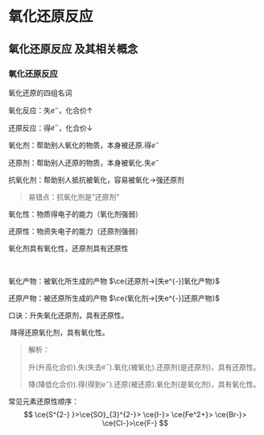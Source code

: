 # 氧化还原反应

## 氧化还原反应 及其相关概念

### 氧化还原反应

氧化还原的四组名词

氧化反应：失$e^{-}$，化合价↑

还原反应：得$e^{-}$，化合价↓

 

氧化剂：帮助别人氧化的物质，本身被还原.得$e^{-}$

还原剂：帮助别人还原的物质，本身被氧化.失$e^{-}$

抗氧化剂：帮助别人抵抗被氧化，容易被氧化→强还原剂

> 易错点：抗氧化剂是”还原剂”



氧化性：物质得电子的能力（氧化剂强弱）

还原性：物资失电子的能力（还原剂强弱）

氧化剂具有氧化性，还原剂具有还原性

​                      

氧化产物：被氧化所生成的产物 $\ce{还原剂->[失e^{-}]氧化产物}$

还原产物：被还原所生成的产物    $\ce{氧化剂->[失e^{-}]还原产物}$



口诀：升失氧化还原剂，具有还原性。

​		降得还原氧化剂，具有氧化性。

> 解析：
>
> 升(升高化合价).失(失去$e^{-}$).氧化(被氧化).还原剂(是还原剂)，具有还原性。
>
> 降(降低化合价).得(得到$e^{-}$).还原(被还原).氧化剂(是氧化剂)，具有氧化性。



常见元素还原性顺序：
$$
\ce{S^{2-} }>\ce{SO}_{3}^{2-}> \ce{I-}> \ce{Fe^2+}> \ce{Br-}> \ce{Cl-}>\ce{F-}
$$
